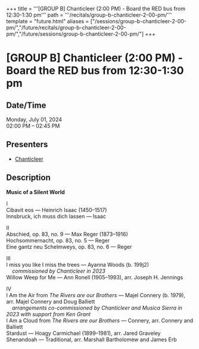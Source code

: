 +++
title = '''[GROUP B] Chanticleer (2:00 PM) - Board the RED bus from 12:30-1:30 pm'''
path = '''/recitals/group-b-chanticleer-2-00-pm/'''
template = "future.html"
aliases = ["/sessions/group-b-chanticleer-2-00-pm/","/future/recitals/group-b-chanticleer-2-00-pm/","/future/sessions/group-b-chanticleer-2-00-pm/"]
+++

<h1>[GROUP B] Chanticleer (2:00 PM) - Board the RED bus from 12:30-1:30 pm</h1>

<h2>Date/Time</h2>
<p>Monday, July 01, 2024<br>
02:00 PM – 02:45 PM</p>
<h2>Presenters</h2>
<ul>
<li><a href="/performers/chanticleer/">Chanticleer</a></li>
</ul>
<h2>Description</h2>

<div class="ag87-crtemvc-hsbk"><div class="css-vsf5of"><p class="carina-rte-public-DraftStyleDefault-block"><span style="font-weight: bold;">Music of a Silent World</span></p><p class="carina-rte-public-DraftStyleDefault-block">I<br>Cibavit eos — Heinrich Isaac (1450–1517)<br>Innsbruck, ich muss dich lassen — Isaac</p><p class="carina-rte-public-DraftStyleDefault-block">II<br>Abschied, op. 83, no. 9 — Max Reger (1873–1916)<br>Hochsommernacht, op. 83, no. 5 — Reger<br>Eine gantz neu Schelmweys, op. 83, no. 6 — Reger</p><p class="carina-rte-public-DraftStyleDefault-block">III<br>I miss you like I miss the trees — Ayanna Woods (b. 199j2)<br>&nbsp; &nbsp; <span style="font-style: italic;">commissioned by Chanticleer in 2023</span><br>Willow Weep for Me — Ann Ronell (1905–1993), arr. Joseph H. Jennings</p><p class="carina-rte-public-DraftStyleDefault-block">IV<br>I Am the Air from <span style="font-style: italic;">The Rivers are our Brothers</span> — Majel Connery (b. 1979), arr. Majel Connery and Doug Balliett<br>&nbsp; &nbsp; <span style="font-style: italic;">arrangements co-commissioned by Chanticleer and Musica Sierra in 2023 with support from Ken Grant</span><br>I Am a Cloud from <span style="font-style: italic;">The Rivers are our Brothers</span> — Connery, arr. Connery and Balliett<br>Stardust — Hoagy Carmichael (1899–1981), arr. Jared Graveley<br>Shenandoah — Traditional, arr. Marshall Bartholomew and James Erb</p></div></div>



